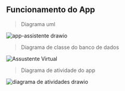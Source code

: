 
## Funcionamento do App


> Diagrama uml


![app-assistente drawio](https://user-images.githubusercontent.com/73204469/199808392-56080c6d-dbd3-4ac4-833d-853ae9687692.png)


> Diagrama de classe do banco de dados


![Assustente Virtual](https://user-images.githubusercontent.com/73204469/199808585-2793e760-38db-4814-9af1-b72ca36f25dc.png)


> Diagrama de atividade do app


![diagrama de atividades drawio](https://user-images.githubusercontent.com/73204469/199813933-184f15d7-958e-4c7e-8025-a674b3215e1e.png)
